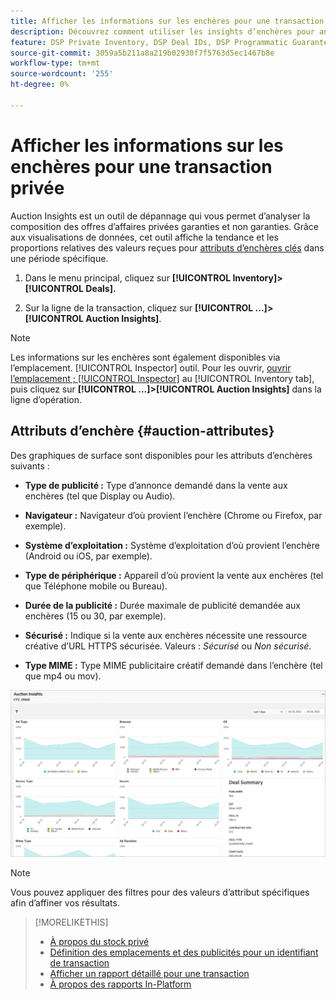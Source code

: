 ```yaml
---
title: Afficher les informations sur les enchères pour une transaction privée
description: Découvrez comment utiliser les insights d’enchères pour analyser la composition de l’opération d’une opération privée.
feature: DSP Private Inventory, DSP Deal IDs, DSP Programmatic Guaranteed Deals
source-git-commit: 3059a5b211a8a219b02930f7f5763d5ec1467b8e
workflow-type: tm+mt
source-wordcount: '255'
ht-degree: 0%

---
```


# Afficher les informations sur les enchères pour une transaction privée

Auction Insights est un outil de dépannage qui vous permet d’analyser la composition des offres d’affaires privées garanties et non garanties. Grâce aux visualisations de données, cet outil affiche la tendance et les proportions relatives des valeurs reçues pour [attributs d’enchères clés](#auction-attributes) dans une période spécifique.

1. Dans le menu principal, cliquez sur **[!UICONTROL Inventory]> [!UICONTROL Deals].**

1. Sur la ligne de la transaction, cliquez sur  **[!UICONTROL ...]>[!UICONTROL Auction Insights]**.

>[!NOTE]
>
>Les informations sur les enchères sont également disponibles via l’emplacement. [!UICONTROL Inspector] outil. Pour les ouvrir, [ouvrir l’emplacement ; [!UICONTROL Inspector]](/help/dsp/campaign-management/reports/placement-details-view.md) au [!UICONTROL Inventory tab], puis cliquez sur **[!UICONTROL ...]>[!UICONTROL Auction Insights]** dans la ligne d’opération.

## Attributs d’enchère {#auction-attributes}

Des graphiques de surface sont disponibles pour les attributs d’enchères suivants :

* **Type de publicité :** Type d’annonce demandé dans la vente aux enchères (tel que Display ou Audio).

* **Navigateur :** Navigateur d’où provient l’enchère (Chrome ou Firefox, par exemple).

* **Système d’exploitation :** Système d’exploitation d’où provient l’enchère (Android ou iOS, par exemple).

* **Type de périphérique :** Appareil d’où provient la vente aux enchères (tel que Téléphone mobile ou Bureau).

* **Durée de la publicité :** Durée maximale de publicité demandée aux enchères (15 ou 30, par exemple).

* **Sécurisé :** Indique si la vente aux enchères nécessite une ressource créative d’URL HTTPS sécurisée. Valeurs : <i>Sécurisé</i> ou <i>Non sécurisé</i>.

* **Type MIME :** Type MIME publicitaire créatif demandé dans l’enchère (tel que mp4 ou mov).

![informations sur les enchères](/help/dsp/assets/auction-insights.png)

>[!NOTE]
>
>Vous pouvez appliquer des filtres pour des valeurs d’attribut spécifiques afin d’affiner vos résultats.

>[!MORELIKETHIS]
>
>* [À propos du stock privé](private-inventory-about.md)
>* [Définition des emplacements et des publicités pour un identifiant de transaction](deal-id-attach-placements.md)
>* [Afficher un rapport détaillé pour une transaction](deal-view-report.md)
>* [À propos des rapports In-Platform](/help/dsp/campaign-management/reports/campaign-reports-about.md)

